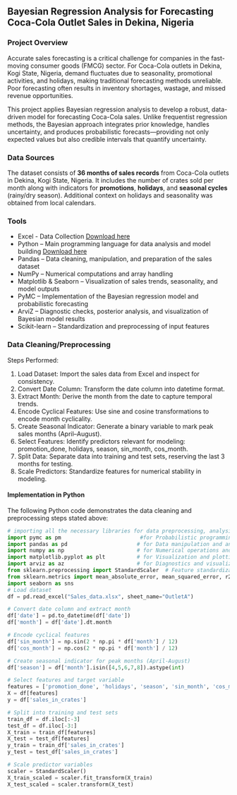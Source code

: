 ## Bayesian Regression Analysis for Forecasting Coca-Cola Outlet Sales in Dekina, Nigeria

### Project Overview

Accurate sales forecasting is a critical challenge for companies in the fast-moving consumer goods (FMCG) sector. For Coca-Cola outlets in Dekina, Kogi State, Nigeria, demand fluctuates due to seasonality, promotional activities, and holidays, making traditional forecasting methods unreliable. Poor forecasting often results in inventory shortages, wastage, and missed revenue opportunities.

This project applies Bayesian regression analysis to develop a robust, data-driven model for forecasting Coca-Cola sales. Unlike frequentist regression methods, the Bayesian approach integrates prior knowledge, handles uncertainty, and produces probabilistic forecasts—providing not only expected values but also credible intervals that quantify uncertainty.

### Data Sources

The dataset consists of **36 months of sales records** from Coca-Cola outlets in Dekina, Kogi State, Nigeria. It includes the number of crates sold per month along with indicators for **promotions**, **holidays**, and **seasonal cycles** (rainy/dry season). Additional context on holidays and seasonality was obtained from local calendars.

### Tools

- Excel - Data Collection [Download here](https://microsoft.com)
- Python – Main programming language for data analysis and model building [Download here](https://www.python.org/downloads/)
- Pandas – Data cleaning, manipulation, and preparation of the sales dataset
- NumPy – Numerical computations and array handling
- Matplotlib & Seaborn – Visualization of sales trends, seasonality, and model outputs
- PyMC – Implementation of the Bayesian regression model and probabilistic forecasting
- ArviZ – Diagnostic checks, posterior analysis, and visualization of Bayesian model results
- Scikit-learn – Standardization and preprocessing of input features

### Data Cleaning/Preprocessing 

Steps Performed:
1. Load Dataset: Import the sales data from Excel and inspect for consistency.
2. Convert Date Column: Transform the date column into datetime format.
3. Extract Month: Derive the month from the date to capture temporal trends.
4. Encode Cyclical Features: Use sine and cosine transformations to encode month cyclicality.
5. Create Seasonal Indicator: Generate a binary variable to mark peak sales months (April–August).
6. Select Features: Identify predictors relevant for modeling: promotion_done, holidays, season, sin_month, cos_month.
7. Split Data: Separate data into training and test sets, reserving the last 3 months for testing.
8. Scale Predictors: Standardize features for numerical stability in modeling.

#### Implementation in Python

The following Python code demonstrates the data cleaning and preprocessing steps stated above:

```python
# importing all the necessary libraries for data preprocessing, analysis and visualization
import pymc as pm                         #for Probabilistic programming for Bayesian modeling
import pandas as pd                      # for Data manipulation and analysis
import numpy as np                       # for Numerical operations and array handling
import matplotlib.pyplot as plt          # for Visualization and plotting
import arviz as az                       # for Diagnostics and visualization of Bayesian inference
from sklearn.preprocessing import StandardScaler  # Feature standardization
from sklearn.metrics import mean_absolute_error, mean_squared_error, r2_score  # Model evaluation metrics
import seaborn as sns
# Load dataset
df = pd.read_excel("Sales_data.xlsx", sheet_name="OutletA")

# Convert date column and extract month
df['date'] = pd.to_datetime(df['date'])
df['month'] = df['date'].dt.month

# Encode cyclical features
df['sin_month'] = np.sin(2 * np.pi * df['month'] / 12)
df['cos_month'] = np.cos(2 * np.pi * df['month'] / 12)

# Create seasonal indicator for peak months (April-August)
df['season'] = df['month'].isin([4,5,6,7,8]).astype(int)

# Select features and target variable
features = ['promotion_done', 'holidays', 'season', 'sin_month', 'cos_month']
X = df[features]
y = df['sales_in_crates']

# Split into training and test sets
train_df = df.iloc[:-3]
test_df = df.iloc[-3:]
X_train = train_df[features]
X_test = test_df[features]
y_train = train_df['sales_in_crates']
y_test = test_df['sales_in_crates']

# Scale predictor variables
scaler = StandardScaler()
X_train_scaled = scaler.fit_transform(X_train)
X_test_scaled = scaler.transform(X_test)
```
